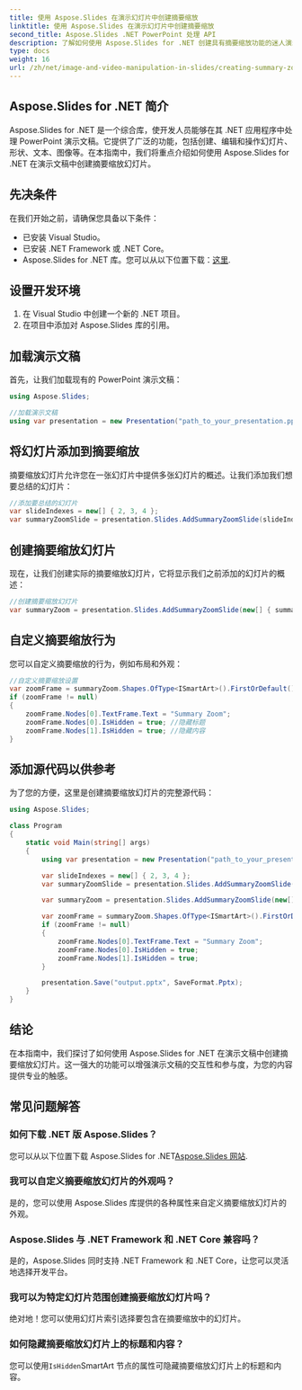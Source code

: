 ```yaml
---
title: 使用 Aspose.Slides 在演示幻灯片中创建摘要缩放
linktitle: 使用 Aspose.Slides 在演示幻灯片中创建摘要缩放
second_title: Aspose.Slides .NET PowerPoint 处理 API
description: 了解如何使用 Aspose.Slides for .NET 创建具有摘要缩放功能的迷人演示幻灯片。我们的分步指南提供了用于增强交互性的源代码和自定义技巧。
type: docs
weight: 16
url: /zh/net/image-and-video-manipulation-in-slides/creating-summary-zoom/
---
```


## Aspose.Slides for .NET 简介

Aspose.Slides for .NET 是一个综合库，使开发人员能够在其 .NET 应用程序中处理 PowerPoint 演示文稿。它提供了广泛的功能，包括创建、编辑和操作幻灯片、形状、文本、图像等。在本指南中，我们将重点介绍如何使用 Aspose.Slides for .NET 在演示文稿中创建摘要缩放幻灯片。

## 先决条件

在我们开始之前，请确保您具备以下条件：

- 已安装 Visual Studio。
- 已安装 .NET Framework 或 .NET Core。
-  Aspose.Slides for .NET 库。您可以从以下位置下载：[这里](https://releases.aspose.com/slides/net/).

## 设置开发环境

1. 在 Visual Studio 中创建一个新的 .NET 项目。
2. 在项目中添加对 Aspose.Slides 库的引用。

## 加载演示文稿

首先，让我们加载现有的 PowerPoint 演示文稿：

```csharp
using Aspose.Slides;

//加载演示文稿
using var presentation = new Presentation("path_to_your_presentation.pptx");
```

## 将幻灯片添加到摘要缩放

摘要缩放幻灯片允许您在一张幻灯片中提供多张幻灯片的概述。让我们添加我们想要总结的幻灯片：

```csharp
//添加要总结的幻灯片
var slideIndexes = new[] { 2, 3, 4 };
var summaryZoomSlide = presentation.Slides.AddSummaryZoomSlide(slideIndexes);
```

## 创建摘要缩放幻灯片

现在，让我们创建实际的摘要缩放幻灯片，它将显示我们之前添加的幻灯片的概述：

```csharp
//创建摘要缩放幻灯片
var summaryZoom = presentation.Slides.AddSummaryZoomSlide(new[] { summaryZoomSlide });
```

## 自定义摘要缩放行为

您可以自定义摘要缩放的行为，例如布局和外观：

```csharp
//自定义摘要缩放设置
var zoomFrame = summaryZoom.Shapes.OfType<ISmartArt>().FirstOrDefault();
if (zoomFrame != null)
{
    zoomFrame.Nodes[0].TextFrame.Text = "Summary Zoom";
    zoomFrame.Nodes[0].IsHidden = true; //隐藏标题
    zoomFrame.Nodes[1].IsHidden = true; //隐藏内容
}
```

## 添加源代码以供参考

为了您的方便，这里是创建摘要缩放幻灯片的完整源代码：

```csharp
using Aspose.Slides;

class Program
{
    static void Main(string[] args)
    {
        using var presentation = new Presentation("path_to_your_presentation.pptx");

        var slideIndexes = new[] { 2, 3, 4 };
        var summaryZoomSlide = presentation.Slides.AddSummaryZoomSlide(slideIndexes);

        var summaryZoom = presentation.Slides.AddSummaryZoomSlide(new[] { summaryZoomSlide });

        var zoomFrame = summaryZoom.Shapes.OfType<ISmartArt>().FirstOrDefault();
        if (zoomFrame != null)
        {
            zoomFrame.Nodes[0].TextFrame.Text = "Summary Zoom";
            zoomFrame.Nodes[0].IsHidden = true;
            zoomFrame.Nodes[1].IsHidden = true;
        }

        presentation.Save("output.pptx", SaveFormat.Pptx);
    }
}
```

## 结论

在本指南中，我们探讨了如何使用 Aspose.Slides for .NET 在演示文稿中创建摘要缩放幻灯片。这一强大的功能可以增强演示文稿的交互性和参与度，为您的内容提供专业的触感。

## 常见问题解答

### 如何下载 .NET 版 Aspose.Slides？

您可以从以下位置下载 Aspose.Slides for .NET[Aspose.Slides 网站](https://releases.aspose.com/slides/net/).

### 我可以自定义摘要缩放幻灯片的外观吗？

是的，您可以使用 Aspose.Slides 库提供的各种属性来自定义摘要缩放幻灯片的外观。

### Aspose.Slides 与 .NET Framework 和 .NET Core 兼容吗？

是的，Aspose.Slides 同时支持 .NET Framework 和 .NET Core，让您可以灵活地选择开发平台。

### 我可以为特定幻灯片范围创建摘要缩放幻灯片吗？

绝对地！您可以使用幻灯片索引选择要包含在摘要缩放中的幻灯片。

### 如何隐藏摘要缩放幻灯片上的标题和内容？

您可以使用`IsHidden`SmartArt 节点的属性可隐藏摘要缩放幻灯片上的标题和内容。
